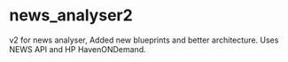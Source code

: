 # news_analyser2
v2 for news analyser,
Added new blueprints and better architecture.
Uses NEWS API and HP HavenONDemand.

